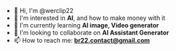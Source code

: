 - 👋 Hi, I'm @werclip22
- 👀 I'm interested in **AI**, and how to make money with it
- 🌱 I'm currently learning **AI image, Video generator**
- 💞️ I'm looking to collaborate on **AI Assistant Generator**
- 📫 How to reach me: **br22.contact@gmail.com**

<!---
werclip22/werclip22 is a ✨ special ✨ repository because its `README.md` (this file) appears on your GitHub profile.
You can click the Preview link to take a look at your changes.
--->
